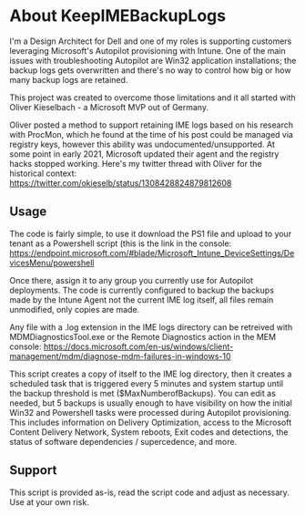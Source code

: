 # About KeepIMEBackupLogs

I'm a Design Architect for Dell and one of my roles is supporting customers leveraging Microsoft's Autopilot provisioning with Intune. 
One of the main issues with troubleshooting Autopilot are Win32 application installations; the backup logs gets overwritten and there's no way to control how big or how many backup logs are retained.

This project was created to overcome those limitations and it all started with Oliver Kieselbach - a Microsoft MVP out of Germany.

Oliver posted a method to support retaining IME logs based on his research with ProcMon, which he found at the time of his post could be managed via registry keys, however this ability was undocumented/unsupported. At some point in early 2021, Microsoft updated their agent and the registry hacks stopped working. Here's my twitter thread with Oliver for the historical context:
https://twitter.com/okieselb/status/1308428824879812608


## Usage

The code is fairly simple, to use it download the PS1 file and upload to your tenant as a Powershell script (this is the link in the console: https://endpoint.microsoft.com/#blade/Microsoft_Intune_DeviceSettings/DevicesMenu/powershell

Once there, assign it to any group you currently use for Autopilot deployments. The code is currently configured to backup the backups made by the Intune Agent not the current IME log itself, all files remain unmodified, only copies are made.


Any file with a .log extension in the IME logs directory can be retreived with MDMDiagnosticsTool.exe or the Remote Diagnostics action in the MEM console:
https://docs.microsoft.com/en-us/windows/client-management/mdm/diagnose-mdm-failures-in-windows-10

This script creates a copy of itself to the IME log directory, then it creates a scheduled task that is triggered every 5 minutes and system startup until the backup threshold is met ($MaxNumberofBackups). You can edit as needed, but 5 backups is usually enough to have visibility on how the initial Win32 and Powershell tasks were processed during Autopilot provisioning. This includes information on Delivery Optimization, access to the Microsoft Content Delivery Network, System reboots, Exit codes and detections, the status of software dependencies / supercedence, and more. 

## Support

This script is provided as-is, read the script code and adjust as necessary. Use at your own risk.
